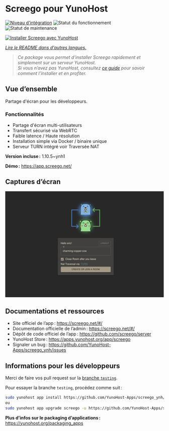 <!--
Nota bene : ce README est automatiquement généré par <https://github.com/YunoHost/apps/tree/master/tools/readme_generator>
Il NE doit PAS être modifié à la main.
-->

# Screego pour YunoHost

[![Niveau d’intégration](https://dash.yunohost.org/integration/screego.svg)](https://ci-apps.yunohost.org/ci/apps/screego/) ![Statut du fonctionnement](https://ci-apps.yunohost.org/ci/badges/screego.status.svg) ![Statut de maintenance](https://ci-apps.yunohost.org/ci/badges/screego.maintain.svg)

[![Installer Screego avec YunoHost](https://install-app.yunohost.org/install-with-yunohost.svg)](https://install-app.yunohost.org/?app=screego)

*[Lire le README dans d'autres langues.](./ALL_README.md)*

> *Ce package vous permet d’installer Screego rapidement et simplement sur un serveur YunoHost.*  
> *Si vous n’avez pas YunoHost, consultez [ce guide](https://yunohost.org/install) pour savoir comment l’installer et en profiter.*

## Vue d’ensemble

Partage d'écran pour les développeurs.

### Fonctionnalités

- Partage d'écran multi-utilisateurs
- Transfert sécurisé via WebRTC
- Faible latence / Haute résolution
- Installation simple via Docker / binaire unique
- Serveur TURN intégré voir Traversée NAT

**Version incluse :** 1.10.5~ynh1

**Démo :** <https://app.screego.net/>

## Captures d’écran

![Capture d’écran de Screego](./doc/screenshots/screenshot.png)

## Documentations et ressources

- Site officiel de l’app : <https://screego.net/#/>
- Documentation officielle de l’admin : <https://screego.net/#/>
- Dépôt de code officiel de l’app : <https://github.com/screego/server>
- YunoHost Store : <https://apps.yunohost.org/app/screego>
- Signaler un bug : <https://github.com/YunoHost-Apps/screego_ynh/issues>

## Informations pour les développeurs

Merci de faire vos pull request sur la [branche `testing`](https://github.com/YunoHost-Apps/screego_ynh/tree/testing).

Pour essayer la branche `testing`, procédez comme suit :

```bash
sudo yunohost app install https://github.com/YunoHost-Apps/screego_ynh/tree/testing --debug
ou
sudo yunohost app upgrade screego -u https://github.com/YunoHost-Apps/screego_ynh/tree/testing --debug
```

**Plus d’infos sur le packaging d’applications :** <https://yunohost.org/packaging_apps>
